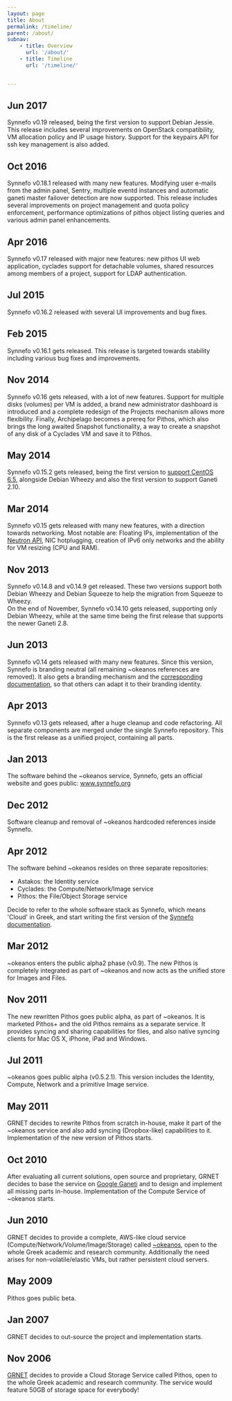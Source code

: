 ```yaml
---
layout: page
title: About
permalink: /timeline/
parent: /about/
subnav:
    - title: Overview
      url: '/about/'
    - title: Timeline
      url: '/timeline/'


---
```


## Jun 2017
Synnefo v0.19 released, being the first version to support Debian Jessie.
This release includes several improvements on OpenStack compatibility, VM
allocation policy and IP usage history. Support for the keypairs API for ssh
key management is also added.

## Oct 2016
 Synnefo v0.18.1 released with many new features. Modifying user e-mails from the admin panel, Sentry, multiple eventd instances and automatic ganeti master failover detection are now supported. This release includes several improvements on project management and quota policy enforcement, performance optimizations of pithos object listing queries and various admin panel enhancements.
 

## Apr 2016
Synnefo v0.17 released with major new features: new pithos UI web application, cyclades support for detachable volumes, shared resources among members of a project, support for LDAP authentication.

## Jul 2015
Synnefo v0.16.2 released with several UI improvements and bug fixes. 

## Feb 2015 
Synnefo v0.16.1 gets released. This release is targeted towards stability including various bug fixes and improvements.

## Nov 2014
Synnefo v0.16 gets released, with a lot of new features. Support for multiple
disks (volumes) per VM is added, a brand new administrator dashboard is
introduced and a complete redesign of the Projects mechanism allows more
flexibility. Finally, Archipelago becomes a prereq for Pithos, which also
brings the long awaited Snapshot functionality, a way to create a snapshot of
any disk of a Cyclades VM and save it to Pithos.

## May 2014
Synnefo v0.15.2 gets released, being the first version to <a href="http://synnefo-software.blogspot.gr/2014/05/synnefo-comes-to-centos.html" title="">support CentOS 6.5</a>, alongside Debian Wheezy and also the first version to support Ganeti 2.10.

## Mar 2014
Synnefo v0.15 gets released with many new features, with a direction towards 
networking. Most notable are: Floating 
IPs, implementation of the <a href="http://docs.openstack.org/api/openstack-network/2.0/content/" title="">Neutron API</a>, NIC hotplugging,
creation of IPv6 only networks and the ability for VM resizing (CPU and RAM).


## Nov 2013
Synnefo v0.14.8 and v0.14.9 get released. These two versions support both 
Debian Wheezy and Debian Squeeze to help the migration from Squeeze to Wheezy.<br>
On the end of November, Synnefo v0.14.10 gets released, supporting only Debian
Wheezy, while at the same time being the first release that supports the newer 
Ganeti 2.8.

## Jun 2013
Synnefo v0.14 gets released with many new features. Since this version, Synnefo is branding neutral (all remaining ~okeanos references are removed). It also gets a branding mechanism and the <a href="http://www.synnefo.org/docs/synnefo/latest/admin-guide.html#branding" title="Synnefo documentation" target="_blank">corresponding documentation</a>, so that others can adapt it to their branding identity.

## Apr 2013 
Synnefo v0.13 gets released, after a huge cleanup and code refactoring. All separate components are merged under the single Synnefo repository. This is the first release as a unified project, containing all parts.

## Jan 2013
The software behind the ~okeanos service, Synnefo, gets an official website and goes public: <a href="http://www.synnefo.org/" title="">www.synnefo.org</a>

## Dec 2012
Software cleanup and removal of ~okeanos hardcoded references inside Synnefo.

## Apr 2012
The software behind ~okeanos resides on three separate repositories:
<ul>
    <li>Astakos: the Identity service</li>
    <li>Cyclades: the Compute/Network/Image service</li>
    <li>Pithos: the File/Object Storage service</li>
</ul>
Decide to refer to the whole software stack as Synnefo, which means 'Cloud' in Greek, and start writing the first version of the <a href="http://www.synnefo.org/docs/synnefo/latest/index.html" target="_blank" title="Visit Synnefo Documentation">Synnefo documentation</a>.

## Mar 2012
~okeanos enters the public alpha2 phase (v0.9). The new Pithos is completely integrated as part of ~okeanos and now acts as the unified store for Images and Files.

## Nov 2011
The new rewritten Pithos goes public alpha, as part of ~okeanos. It is marketed Pithos+ and the old Pithos remains as a separate service. It provides syncing and sharing capabilities for files, and also native syncing clients for Mac OS X, iPhone, iPad and Windows.

## Jul 2011
~okeanos goes public alpha (v0.5.2.1). This version includes the Identity, Compute, Network and a primitive Image service.

## May 2011
GRNET decides to rewrite Pithos from scratch in-house, make it part of the ~okeanos service and also add syncing (Dropbox-like) capabilities to it. Implementation of the new version of Pithos starts.

## Oct 2010
After evaluating all current solutions, open source and proprietary, GRNET decides to base the service on <a href="https://code.google.com/p/ganeti/" target="_blank" title="Google Ganeti Code">Google Ganeti</a> and to design and implement all missing parts in-house. Implementation of the Compute Service of ~okeanos starts.

## Jun 2010
GRNET decides to provide a complete, AWS-like cloud service (Compute/Network/Volume/Image/Storage) called <a href="https://okeanos.grnet.gr/home/" target="_blank" title="~okeanos homepage">~okeanos</a>,
open to the whole Greek academic and research community. Additionally the need arises for non-volatile/elastic VMs, but rather persistent cloud servers.

## May 2009
Pithos goes public beta.

## Jan 2007
GRNET decides to out-source the project and implementation starts.

## Nov 2006
<a href="https://www.grnet.gr/en" target="_blank" title="Greek Research & Technology Network">GRNET</a> decides to provide a Cloud Storage Service called Pithos, open to the whole Greek academic and research community. The service would feature 50GB of storage space for everybody!
	
